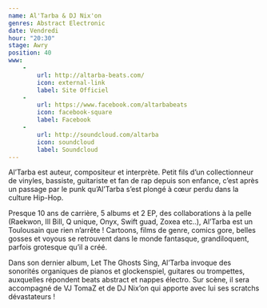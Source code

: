 ```yaml
---
name: Al'Tarba & DJ Nix'on
genres: Abstract Electronic
date: Vendredi
hour: "20:30"
stage: Awry
position: 40
www:
    -
        url: http://altarba-beats.com/
        icon: external-link
        label: Site Officiel
    -
        url: https://www.facebook.com/altarbabeats
        icon: facebook-square
        label: Facebook
    -
        url: http://soundcloud.com/altarba
        icon: soundcloud
        label: Soundcloud
---
```


Al’Tarba est auteur, compositeur et interprète. Petit fils d’un collectionneur de vinyles, bassiste, guitariste et fan de rap depuis son enfance, c’est après un passage par le punk qu’Al’Tarba s’est plongé à cœur perdu dans la culture Hip-Hop.


Presque 10 ans de carrière, 5 albums et 2 EP, des collaborations à la pelle (Raekwon, Ill Bill, Q unique, Onyx, Swift guad, Zoxea etc..), Al’Tarba est un Toulousain que rien n’arrête ! Cartoons, films de genre, comics gore, belles gosses et voyous se retrouvent dans le monde fantasque, grandiloquent, parfois grotesque qu’il a créé.


Dans son dernier album, Let The Ghosts Sing, Al’Tarba invoque des sonorités organiques de pianos et glockenspiel, guitares ou trompettes, auxquelles répondent beats abstract et nappes électro. Sur scène, il sera accompagné de VJ TomaZ et de DJ Nix’on qui apporte avec lui ses scratchs dévastateurs !

